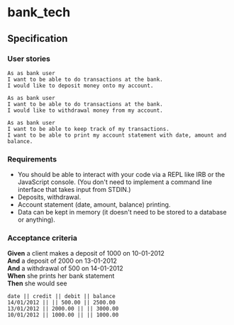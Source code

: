 # bank_tech
## Specification

### User stories
  ```
  As as bank user 
  I want to be able to do transactions at the bank.
  I would like to deposit money onto my account.

  As as bank user 
  I want to be able to do transactions at the bank.
  I would like to withdrawal money from my account.

  As as bank user 
  I want to be able to keep track of my transactions.
  I want to be able to print my account statement with date, amount and balance.
```

### Requirements

* You should be able to interact with your code via a REPL like IRB or the JavaScript console.  (You don't need to implement a command line interface that takes input from STDIN.)
* Deposits, withdrawal.
* Account statement (date, amount, balance) printing.
* Data can be kept in memory (it doesn't need to be stored to a database or anything).

### Acceptance criteria

**Given** a client makes a deposit of 1000 on 10-01-2012  
**And** a deposit of 2000 on 13-01-2012  
**And** a withdrawal of 500 on 14-01-2012  
**When** she prints her bank statement  
**Then** she would see

```
date || credit || debit || balance
14/01/2012 || || 500.00 || 2500.00
13/01/2012 || 2000.00 || || 3000.00
10/01/2012 || 1000.00 || || 1000.00
```
